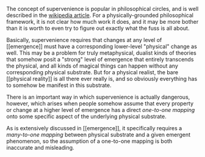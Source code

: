 The concept of supervenience is popular in philosophical circles, and is well described in the [wikipedia article](https://en.wikipedia.org/wiki/Supervenience). For a physically-grounded philosophical framework, it is not clear how much work it does, and it may be more bother than it is worth to even try to figure out exactly what the fuss is all about.

Basically, supervenience requires that changes at any level of [[emergence]] must have a corresponding lower-level "physical" change as well. This may be a problem for truly metaphysical, dualist kinds of theories that somehow posit a "strong" level of emergence that entirely transcends the physical, and all kinds of magical things can happen without any corresponding physical substrate. But for a physical realist, the bare [[physical reality]] is all there ever really is, and so obviously everything has to somehow be manifest in this substrate.

There is an important way in which supervenience is actually dangerous, however, which arises when people somehow assume that every property or change at a higher level of emergence has a direct _one-to-one mapping_ onto some specific aspect of the underlying physical substrate.

As is extensively discussed in [[emergence]], it specifically requires a _many-to-one mapping_ between physical substrate and a given emergent phenomenon, so the assumption of a one-to-one mapping is both inaccurate and misleading.


